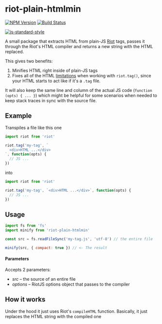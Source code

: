 # riot-plain-htmlmin
[![NPM Version][npm-image]][npm-url]
[![Build Status][travis-image]][travis-url]

[![js-standard-style](https://cdn.rawgit.com/feross/standard/master/badge.svg)](https://github.com/feross/standard)

A small package that extracts HTML from plain-JS [Riot](http://riotjs.com) tags, passes it through the Riot's HTML compiler and returns a new string with the HTML replaced.

This gives two benefits:
 1. Minifies HTML right inside of plain-JS tags
 2. Fixes all of the HTML [limitations](http://riotjs.com/api/#example) when working with `riot.tag()`, since your HTML starts to act like if it's a `.tag` file.

It will also keep the same line and column of the actual JS code (`function (opts) { ... }`) which might be helpful for some scenarios when needed to keep stack traces in sync with the source file.

## Example

Transpiles a file like this one

```js
import riot from 'riot'

riot.tag('my-tag', `
  <div>HTML ...</div>
`, function(opts) {
  // JS ...
})
```

into

```js
import riot from 'riot'

riot.tag('my-tag', `<div>HTML ...</div>`, function(opts) {
  // JS ...
})
```

## Usage
```js
import fs from 'fs'
import minify from 'riot-plain-htmlmin'

const src = fs.readFileSync('my-tag.js', 'utf-8') // the entire file

minify(src, { compact: true }) // <- The result
```

#### Parameters

Accepts 2 parameters:
 - _src_ – the source of an entire file
 - _options_ – RiotJS options object that passes to the compiler

## How it works

Under the hood it just uses Riot's `compileHTML` function. Basically, it just
replaces the HTML string with the compiled one

[npm-image]: https://img.shields.io/npm/v/riot-plain-htmlmin.svg
[npm-url]: https://npmjs.org/package/riot-plain-htmlmin
[travis-image]: https://img.shields.io/travis/ilearnio/riot-plain-htmlmin/master.svg
[travis-url]: https://travis-ci.org/ilearnio/riot-plain-htmlmin
